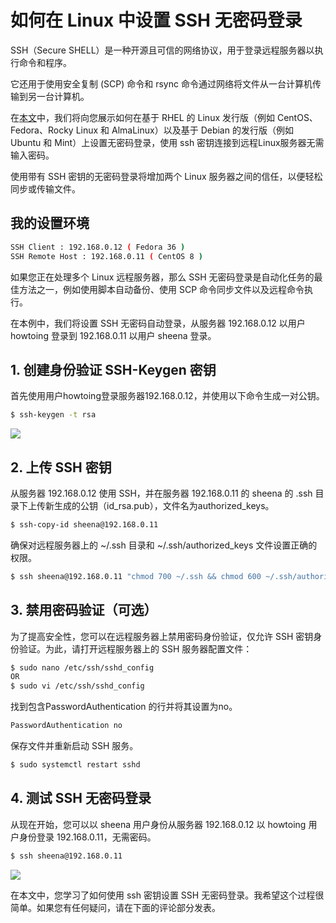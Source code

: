 # 如何在 Linux 中设置 SSH 无密码登录

SSH（Secure SHELL）是一种开源且可信的网络协议，用于登录远程服务器以执行命令和程序。

它还用于使用安全复制 (SCP) 命令和 rsync 命令通过网络将文件从一台计算机传输到另一台计算机。

在[本文](https://www.tecmint.com/ssh-passwordless-login-using-ssh-keygen-in-5-easy-steps/ "Source")中，我们将向您展示如何在基于 RHEL 的 Linux 发行版（例如 CentOS、Fedora、Rocky Linux 和 AlmaLinux）以及基于 Debian 的发行版（例如 Ubuntu 和 Mint）上设置无密码登录，使用 ssh 密钥连接到远程Linux服务器无需输入密码。

使用带有 SSH 密钥的无密码登录将增加两个 Linux 服务器之间的信任，以便轻松同步或传输文件。



## 我的设置环境

```sh
SSH Client : 192.168.0.12 ( Fedora 36 )
SSH Remote Host : 192.168.0.11 ( CentOS 8 )
```

如果您正在处理多个 Linux 远程服务器，那么 SSH 无密码登录是自动化任务的最佳方法之一，例如使用脚本自动备份、使用 SCP 命令同步文件以及远程命令执行。

在本例中，我们将设置 SSH 无密码自动登录，从服务器 192.168.0.12 以用户 howtoing 登录到 192.168.0.11 以用户 sheena 登录。





## 1. 创建身份验证 SSH-Keygen 密钥

首先使用用户howtoing登录服务器192.168.0.12，并使用以下命令生成一对公钥。

```sh
$ ssh-keygen -t rsa
```

![](https://s2.loli.net/2023/08/16/vkh8CtNEd2IoPWG.png)



## 2. 上传 SSH 密钥

从服务器 192.168.0.12 使用 SSH，并在服务器 192.168.0.11 的 sheena 的 .ssh 目录下上传新生成的公钥（id_rsa.pub），文件名为authorized_keys。

```sh
$ ssh-copy-id sheena@192.168.0.11
```

确保对远程服务器上的 ~/.ssh 目录和 ~/.ssh/authorized_keys 文件设置正确的权限。

```sh
$ ssh sheena@192.168.0.11 "chmod 700 ~/.ssh && chmod 600 ~/.ssh/authorized_keys"
```



## 3. 禁用密码验证（可选）

为了提高安全性，您可以在远程服务器上禁用密码身份验证，仅允许 SSH 密钥身份验证。为此，请打开远程服务器上的 SSH 服务器配置文件：

```sh
$ sudo nano /etc/ssh/sshd_config
OR
$ sudo vi /etc/ssh/sshd_config
```

找到包含PasswordAuthentication 的行并将其设置为no。

```sh
PasswordAuthentication no
```

保存文件并重新启动 SSH 服务。

```sh
$ sudo systemctl restart sshd
```



## 4. 测试 SSH 无密码登录

从现在开始，您可以以 sheena 用户身份从服务器 192.168.0.12 以 howtoing 用户身份登录 192.168.0.11，无需密码。

```sh
$ ssh sheena@192.168.0.11
```

![](https://s2.loli.net/2023/08/16/tNw8gx2f79y3K1u.png)



在本文中，您学习了如何使用 ssh 密钥设置 SSH 无密码登录。我希望这个过程很简单。如果您有任何疑问，请在下面的评论部分发表。